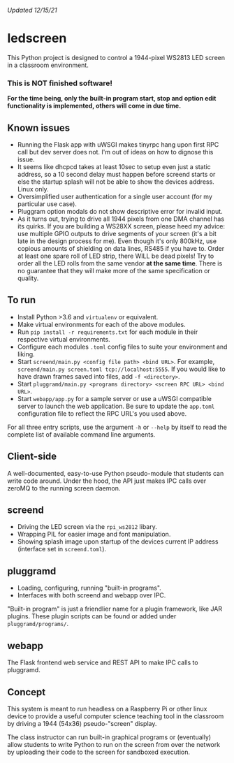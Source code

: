 _Updated 12/15/21_

# ledscreen
This Python project is designed to control a 1944-pixel WS2813 LED screen in a classroom environment.

### This is NOT finished software!

**For the time being, only the built-in program start, stop and option edit functionality is implemented, others will come in due time.**

## Known issues
- Running the Flask app with uWSGI makes tinyrpc hang upon first RPC call but dev server does not. I'm out of ideas on how to dignose this issue.
- It seems like dhcpcd takes at least 10sec to setup even just a static address, so a 10 second delay must happen before screend starts or else the startup splash will not be able to show the devices address. Linux only.
- Oversimplified user authentication for a single user account (for my particular use case).
- Pluggram option modals do not show descriptive error for invalid input.
- As it turns out, trying to drive all 1944 pixels from one DMA channel has its quirks. If you are building a WS28XX screen, please heed my advice: use multiple GPIO outputs to drive segments of your screen (it's a bit late in the design process for me). Even though it's only 800kHz, use copious amounts of shielding on data lines, RS485 if you have to. Order at least one spare roll of LED strip, there WILL be dead pixels! Try to order all the LED rolls from the same vendor **at the same time**. There is no guarantee that they will make more of the same specification or quality.

## To run
- Install Python >3.6 and `virtualenv` or equivalent.
- Make virtual environments for each of the above modules.
- Run `pip install -r requirements.txt` for each module in their respective virtual environments.
- Configure each modules `.toml` config files to suite your environment and liking.
- Start `screend/main.py <config file path> <bind URL>`. For example, `screend/main.py screen.toml tcp://localhost:5555`. If you would like to have drawn frames saved into files, add `-f <directory>`.
- Start `pluggramd/main.py <programs directory> <screen RPC URL> <bind URL>`.
- Start `webapp/app.py` for a sample server or use a uWSGI compatible server to launch the web application. Be sure to update the `app.toml` configuration file to reflect the RPC URL's you used above.

For all three entry scripts, use the argument `-h` or `--help` by itself to read the complete list of available command line arguments.

## Client-side
A well-documented, easy-to-use Python pseudo-module that students can write code around. Under the hood, the API just makes IPC calls over zeroMQ to the running screen daemon.

## screend
- Driving the LED screen via the `rpi_ws2812` libary.
- Wrapping PIL for easier image and font manipulation.
- Showing splash image upon startup of the devices current IP address (interface set in `screend.toml`).

## pluggramd
- Loading, configuring, running "built-in programs".
- Interfaces with both screend and webapp over IPC.

"Built-in program" is just a friendlier name for a plugin framework, like JAR plugins.
These plugin scripts can be found or added under `pluggramd/programs/`.

## webapp
The Flask frontend web service and REST API to make IPC calls to pluggramd.

## Concept
This system is meant to run headless on a Raspberry Pi or other linux device to provide a useful computer science teaching tool in the classroom by driving a 1944 (54x36) pseudo-"screen" display.

The class instructor can run built-in graphical programs or (eventually) allow students to write Python to run on the screen from over the network by uploading their code to the screen for sandboxed execution.
